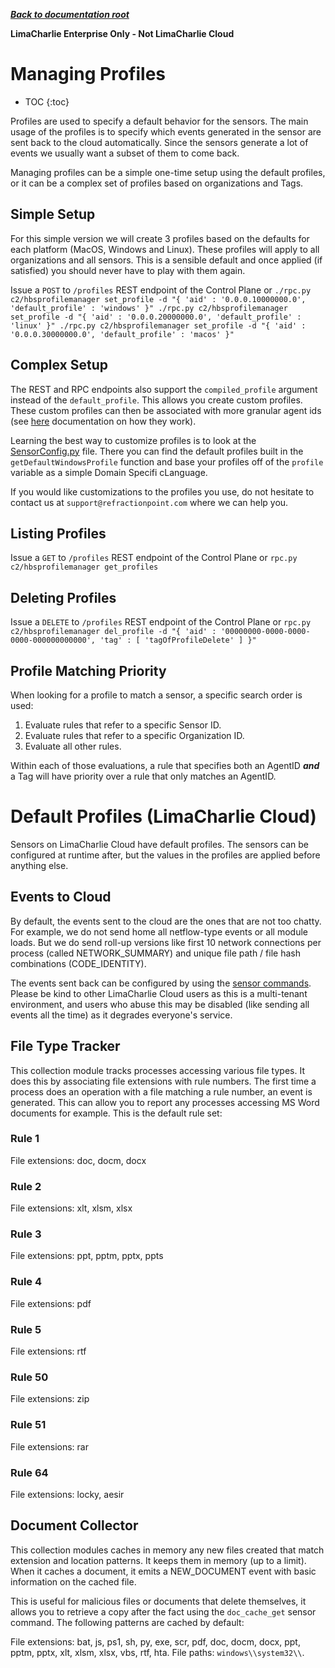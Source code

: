 ***[Back to documentation root](README.md)***

**LimaCharlie Enterprise Only - Not LimaCharlie Cloud**

# Managing Profiles

* TOC
{:toc}

Profiles are used to specify a default behavior for the sensors. The main usage of the profiles is to specify which
events generated in the sensor are sent back to the cloud automatically. Since the sensors generate a lot of events
we usually want a subset of them to come back.

Managing profiles can be a simple one-time setup using the default profiles, or it can be a complex set of profiles
based on organizations and Tags.

## Simple Setup
For this simple version we will create 3 profiles based on the defaults for each platform (MacOS, Windows and Linux).
These profiles will apply to all organizations and all sensors. This is a sensible default and once applied (if satisfied)
you should never have to play with them again.

Issue a `POST` to `/profiles` REST endpoint of the Control Plane
or ```./rpc.py c2/hbsprofilemanager set_profile -d "{ 'aid' : '0.0.0.10000000.0', 'default_profile' : 'windows' }"
./rpc.py c2/hbsprofilemanager set_profile -d "{ 'aid' : '0.0.0.20000000.0', 'default_profile' : 'linux' }"
./rpc.py c2/hbsprofilemanager set_profile -d "{ 'aid' : '0.0.0.30000000.0', 'default_profile' : 'macos' }"```

## Complex Setup
The REST and RPC endpoints also support the `compiled_profile` argument instead of the `default_profile`. This allows
you create custom profiles. These custom profiles can then be associated with more granular agent ids (see [here](agentid.md)
documentation on how they work).

Learning the best way to customize profiles is to look at the [SensorConfig.py](/beach/hcp/utils/SensorConfig.py) file.
There you can find the default profiles built in the `getDefaultWindowsProfile` function and base your profiles off of the
`profile` variable as a simple Domain Specifi cLanguage.

If you would like customizations to the profiles you use, do not hesitate to contact us at `support@refractionpoint.com` where
we can help you.

## Listing Profiles
Issue a `GET` to `/profiles` REST endpoint of the Control Plane
or `rpc.py c2/hbsprofilemanager get_profiles`

## Deleting Profiles
Issue a `DELETE` to `/profiles` REST endpoint of the Control Plane
or `rpc.py c2/hbsprofilemanager del_profile -d "{ 'aid' : '00000000-0000-0000-0000-000000000000', 'tag' : [ 'tagOfProfileDelete' ] }"`

## Profile Matching Priority
When looking for a profile to match a sensor, a specific search order is used:
1. Evaluate rules that refer to a specific Sensor ID.
1. Evaluate rules that refer to a specific Organization ID.
1. Evaluate all other rules.

Within each of those evaluations, a rule that specifies both an AgentID ***and*** a Tag will have priority over a rule
that only matches an AgentID.

# Default Profiles (LimaCharlie Cloud)
Sensors on LimaCharlie Cloud have default profiles. The sensors can be configured at runtime after, but the values in
the profiles are applied before anything else.

## Events to Cloud
By default, the events sent to the cloud are the ones that are not too chatty. For example, we do not send home all
netflow-type events or all module loads. But we do send roll-up versions like first 10 network connections per process
(called NETWORK_SUMMARY) and unique file path / file hash combinations (CODE_IDENTITY).

The events sent back can be configured by using the [sensor commands](sensor_commands.md). Please be kind to other
LimaCharlie Cloud users as this is a multi-tenant environment, and users who abuse this may be disabled (like sending
all events all the time) as it degrades everyone's service.

## File Type Tracker
This collection module tracks processes accessing various file types. It does this by associating file extensions with
rule numbers. The first time a process does an operation with a file matching a rule number, an event is generated. This
can allow you to report any processes accessing MS Word documents for example. This is the default rule set:

### Rule 1
File extensions: doc, docm, docx

### Rule 2
File extensions: xlt, xlsm, xlsx

### Rule 3
File extensions: ppt, pptm, pptx, ppts

### Rule 4
File extensions: pdf

### Rule 5
File extensions: rtf

### Rule 50
File extensions: zip

### Rule 51
File extensions: rar

### Rule 64
File extensions: locky, aesir

## Document Collector
This collection modules caches in memory any new files created that match extension and location patterns. It keeps them
in memory (up to a limit). When it caches a document, it emits a NEW_DOCUMENT event with basic information on the cached file.

This is useful for malicious files or documents that delete themselves, it allows you to retrieve a copy after the fact using
the `doc_cache_get` sensor command. The following patterns are cached by default:

File extensions: bat, js, ps1, sh, py, exe, scr, pdf, doc, docm, docx, ppt, pptm, pptx, xlt, xlsm, xlsx, vbs, rtf, hta.
File paths: `windows\\system32\\`.
